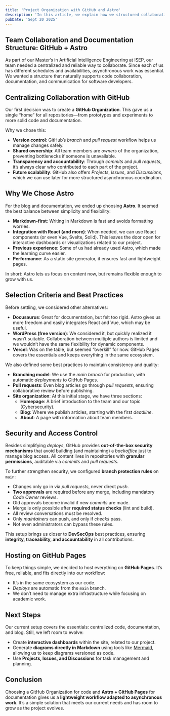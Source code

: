 ```yaml
---
title: 'Project Organization with GitHub and Astro'
description: 'In this article, we explain how we structured collaboration for the Master’s in Artificial Intelligence Engineering at ISEP. We detail the chosen tools (GitHub, Astro, and GitHub Pages) and show how they support an asynchronous, collaborative workflow that can grow with our Cybersecurity project.'
pubDate: 'Sept 20 2025'
---
```


## Team Collaboration and Documentation Structure: GitHub + Astro

As part of our Master’s in Artificial Intelligence Engineering at ISEP, our team needed a centralized and reliable way to collaborate.
Since each of us has different schedules and availabilities, asynchronous work was essential. We wanted a structure that naturally supports code collaboration, documentation, and communication for software developers.

## Centralizing Collaboration with GitHub

Our first decision was to create a **GitHub Organization**.
This gave us a single “home” for all repositories—from prototypes and experiments to more solid code and documentation.

Why we chose this:

- **Version control**: GitHub’s *branch* and *pull request* workflow helps us manage changes safely.
- **Shared ownership**: All team members are *owners* of the organization, preventing bottlenecks if someone is unavailable.
- **Transparency and accountability**: Through *commits* and *pull requests*, it’s always clear who contributed to each part of the project.
- **Future scalability**: GitHub also offers *Projects*, *Issues*, and *Discussions*, which we can use later for more structured asynchronous coordination.

## Why We Chose Astro

For the blog and documentation, we ended up choosing **Astro**.
It seemed the best balance between simplicity and flexibility:

- **Markdown-first**: Writing in Markdown is fast and avoids formatting worries.
- **Integration with React (and more)**: When needed, we can use React components (or even Vue, Svelte, Solid). This leaves the door open for interactive dashboards or visualizations related to our project.
- **Previous experience**: Some of us had already used Astro, which made the learning curve easier.
- **Performance**: As a static site generator, it ensures fast and lightweight pages.

In short: Astro lets us focus on content now, but remains flexible enough to grow with us.

## Selection Criteria and Best Practices

Before settling, we considered other alternatives:

- **Docusaurus**: Great for documentation, but felt too rigid. Astro gives us more freedom and easily integrates React and Vue, which may be useful.
- **WordPress (free version)**: We considered it, but quickly realized it wasn’t suitable. Collaboration between multiple authors is limited and we wouldn’t have the same flexibility for dynamic components.
- **Vercel**: Was on the table, but seemed “overkill” for now. GitHub Pages covers the essentials and keeps everything in the same ecosystem.

We also defined some best practices to maintain consistency and quality:

- **Branching model**: We use the *main branch* for production, with automatic *deployments* to GitHub Pages.
- **Pull requests**: Even blog articles go through *pull requests*, ensuring collaborative review before publishing.
- **Site organization**: At this initial stage, we have three sections:
  - **Homepage**: A brief introduction to the team and our topic (Cybersecurity).
  - **Blog**: Where we publish articles, starting with the first *deadline*.
  - **About**: A page with information about team members.

## Security and Access Control

Besides simplifying *deploys*, GitHub provides **out-of-the-box security mechanisms** that avoid building (and maintaining) a *backoffice* just to manage blog access. All content lives in repositories with **granular permissions**, auditable via *commits* and *pull requests*.

To further strengthen security, we configured **branch protection rules** on `main`:

- Changes only go in via *pull requests*, never direct *push*.
- **Two approvals** are required before any merge, including mandatory *Code Owner* reviews.
- Old approvals become invalid if new *commits* are made.
- Merge is only possible after **required status checks** (lint and build).
- All review conversations must be resolved.
- Only *maintainers* can push, and only if *checks* pass.
- Not even administrators can bypass these rules.

This setup brings us closer to **DevSecOps** best practices, ensuring **integrity, traceability, and accountability** in all contributions.

## Hosting on GitHub Pages

To keep things simple, we decided to host everything on **GitHub Pages**.
It’s free, reliable, and fits directly into our workflow:

- It’s in the same ecosystem as our code.
- *Deploys* are automatic from the `main` branch.
- We don’t need to manage extra infrastructure while focusing on academic work.

## Next Steps

Our current setup covers the essentials: centralized code, documentation, and blog.
Still, we left room to evolve:

- Create **interactive dashboards** within the site, related to our project.
- Generate **diagrams directly in Markdown** using tools like [Mermaid](https://github.com/remcohaszing/rehype-mermaid), allowing us to keep diagrams versioned as code.
- Use **Projects, Issues, and Discussions** for task management and planning.

## Conclusion

Choosing a GitHub Organization for code and **Astro + GitHub Pages** for documentation gives us a **lightweight workflow adapted to asynchronous work**.
It’s a simple solution that meets our current needs and has room to grow as the project evolves.
